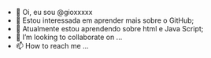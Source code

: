 - 👋 Oi, eu sou @gioxxxxx
- 👀 Estou interessada em aprender mais sobre o GitHub;
- 🌱 Atualmente estou aprendendo sobre html e Java Script; 
- 💞️ I’m looking to collaborate on ...
- 📫 How to reach me ...

<!---
gioxxxxx/gioxxxxx is a ✨ special ✨ repository because its `README.md` (this file) appears on your GitHub profile.
You can click the Preview link to take a look at your changes.
--->

